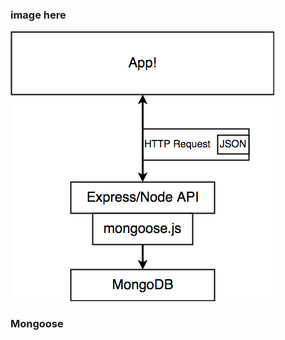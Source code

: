 ### image here

![mongoDB-diagram](images/mongoDB.png?raw=true "MongoDB Express/Node.js Diagram")

### Mongoose
